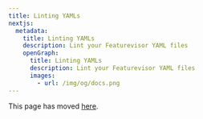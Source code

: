 ```yaml
---
title: Linting YAMLs
nextjs:
  metadata:
    title: Linting YAMLs
    description: Lint your Featurevisor YAML files
    openGraph:
      title: Linting YAMLs
      description: Lint your Featurevisor YAML files
      images:
        - url: /img/og/docs.png
---
```


This page has moved [here](/docs/linting.md).
